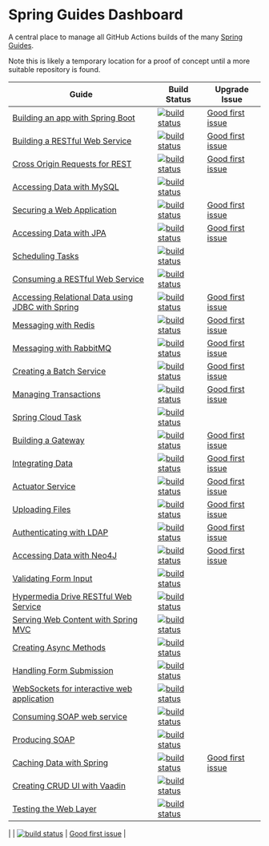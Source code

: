 # Spring Guides Dashboard

A central place to manage all GitHub Actions builds of the many [Spring Guides](https://github.com/spring-guides).

Note this is likely a temporary location for a proof of concept until a more suitable repository is found.

| Guide | Build Status | Upgrade Issue |
| -- | -- | -- |
| [Building an app with Spring Boot](https://github.com/spring-guides/gs-spring-boot) | [![build status](https://github.com/spring-guides/gs-spring-boot/actions/workflows/continuous-integration-build.yml/badge.svg)](https://github.com/spring-guides/gs-spring-boot/actions/workflows/continuous-integration-build.yml) | [Good first issue](https://github.com/spring-guides/gs-spring-boot/issues/166) |
| [Building a RESTful Web Service](https://github.com/spring-guides/gs-rest-service) | [![build status](https://github.com/spring-guides/gs-rest-service/actions/workflows/continuous-integration-build.yml/badge.svg)](https://github.com/spring-guides/gs-rest-service/actions/workflows/continuous-integration-build.yml) | [Good first issue](https://github.com/spring-guides/gs-rest-service/issues/149) |
| [Cross Origin Requests for REST](https://github.com/spring-guides/gs-rest-service-cors) | [![build status](https://github.com/spring-guides/gs-rest-service-cors/actions/workflows/continuous-integration-build.yml/badge.svg)](https://github.com/spring-guides/gs-rest-service-cors/actions/workflows/continuous-integration-build.yml) | [Good first issue](https://github.com/spring-guides/gs-rest-service-cors/issues/36) |
| [Accessing Data with MySQL](https://github.com/spring-guides/gs-accessing-data-mysql) | [![build status](https://github.com/spring-guides/gs-accessing-data-mysql/actions/workflows/continuous-integration-build.yml/badge.svg)](https://github.com/spring-guides/gs-accessing-data-mysql/actions/workflows/continuous-integration-build.yml) | |
| [Securing a Web Application](https://github.com/spring-guides/gs-securing-web) | [![build status](https://github.com/spring-guides/gs-securing-web/actions/workflows/continuous-integration-build.yml/badge.svg)](https://github.com/spring-guides/gs-securing-web/actions/workflows/continuous-integration-build.yml) | [Good first issue](https://github.com/spring-guides/gs-securing-web/issues/73) |
| [Accessing Data with JPA](https://github.com/spring-guides/gs-accessing-data-jpa) | [![build status](https://github.com/spring-guides/gs-accessing-data-jpa/actions/workflows/continuous-integration-build.yml/badge.svg)](https://github.com/spring-guides/gs-accessing-data-jpa/actions/workflows/continuous-integration-build.yml) | [Good first issue](https://github.com/spring-guides/gs-accessing-data-jpa/issues/64) |
| [Scheduling Tasks](https://github.com/spring-guides/gs-scheduling-tasks) | [![build status](https://github.com/spring-guides/gs-scheduling-tasks/actions/workflows/continuous-integration-build.yml/badge.svg)](https://github.com/spring-guides/gs-scheduling-tasks/actions/workflows/continuous-integration-build.yml) |  |
| [Consuming a RESTful Web Service](https://github.com/spring-guides/gs-consuming-rest) | [![build status](https://github.com/spring-guides/gs-consuming-rest/actions/workflows/continuous-integration-build.yml/badge.svg)](https://github.com/spring-guides/gs-consuming-rest/actions/workflows/continuous-integration-build.yml) |  |
| [Accessing Relational Data using JDBC with Spring](https://github.com/spring-guides/gs-relational-data-access) | [![build status](https://github.com/spring-guides/gs-relational-data-access/actions/workflows/continuous-integration-build.yml/badge.svg)](https://github.com/spring-guides/gs-relational-data-access/actions/workflows/continuous-integration-build.yml) | [Good first issue](https://github.com/spring-guides/gs-relational-data-access/issues/36) |
| [Messaging with Redis](https://github.com/spring-guides/gs-messaging-redis) | [![build status](https://github.com/spring-guides/gs-messaging-redis/actions/workflows/continuous-integration-build.yml/badge.svg)](https://github.com/spring-guides/gs-messaging-redis/actions/workflows/continuous-integration-build.yml) | [Good first issue](https://github.com/spring-guides/gs-messaging-redis/issues/25) |
| [Messaging with RabbitMQ](https://github.com/spring-guides/gs-messaging-rabbitmq) | [![build status](https://github.com/spring-guides/gs-messaging-rabbitmq/actions/workflows/continuous-integration-build.yml/badge.svg)](https://github.com/spring-guides/gs-messaging-rabbitmq/actions/workflows/continuous-integration-build.yml) | [Good first issue](https://github.com/spring-guides/gs-messaging-rabbitmq/issues/37) |
| [Creating a Batch Service](https://github.com/spring-guides/gs-batch-processing) | [![build status](https://github.com/spring-guides/gs-batch-processing/actions/workflows/continuous-integration-build.yml/badge.svg)](https://github.com/spring-guides/gs-batch-processing/actions/workflows/continuous-integration-build.yml) | [Good first issue](https://github.com/spring-guides/gs-batch-processing/issues/53) |
| [Managing Transactions](https://github.com/spring-guides/gs-managing-transactions) | [![build status](https://github.com/spring-guides/gs-managing-transactions/actions/workflows/continuous-integration-build.yml/badge.svg)](https://github.com/spring-guides/gs-managing-transactions/actions/workflows/continuous-integration-build.yml) | [Good first issue](https://github.com/spring-guides/gs-managing-transactions/issues/19) |
| [Spring Cloud Task](https://github.com/spring-guides/gs-spring-cloud-task) | [![build status](https://github.com/spring-guides/gs-spring-cloud-task/actions/workflows/continuous-integration-build.yml/badge.svg)](https://github.com/spring-guides/gs-spring-cloud-task/actions/workflows/continuous-integration-build.yml) |  |
| [Building a Gateway](https://github.com/spring-guides/gs-gateway) | [![build status](https://github.com/spring-guides/gs-gateway/actions/workflows/continuous-integration-build.yml/badge.svg)](https://github.com/spring-guides/gs-gateway/actions/workflows/continuous-integration-build.yml) | [Good first issue](https://github.com/spring-guides/gs-gateway/issues/21) |
| [Integrating Data](https://github.com/spring-guides/gs-integration) | [![build status](https://github.com/spring-guides/gs-integration/actions/workflows/continuous-integration-build.yml/badge.svg)](https://github.com/spring-guides/gs-integration/actions/workflows/continuous-integration-build.yml) | [Good first issue](https://github.com/spring-guides/gs-integration/issues/29) |
| [Actuator Service](https://github.com/spring-guides/gs-actuator-service) | [![build status](https://github.com/spring-guides/gs-actuator-service/actions/workflows/continuous-integration-build.yml/badge.svg)](https://github.com/spring-guides/gs-actuator-service/actions/workflows/continuous-integration-build.yml) | [Good first issue](https://github.com/spring-guides/gs-actuator-service/issues/33) |
| [Uploading Files](https://github.com/spring-guides/gs-uploading-files) | [![build status](https://github.com/spring-guides/gs-uploading-files/actions/workflows/continuous-integration-build.yml/badge.svg)](https://github.com/spring-guides/gs-uploading-files/actions/workflows/continuous-integration-build.yml) | [Good first issue](https://github.com/spring-guides/gs-uploading-files/issues/86) |
| [Authenticating with LDAP](https://github.com/spring-guides/gs-authenticating-ldap) | [![build status](https://github.com/spring-guides/gs-authenticating-ldap/actions/workflows/continuous-integration-build.yml/badge.svg)](https://github.com/spring-guides/gs-authenticating-ldap/actions/workflows/continuous-integration-build.yml) | [Good first issue](https://github.com/spring-guides/gs-authenticating-ldap/issues/47) |
| [Accessing Data with Neo4J](https://github.com/spring-guides/gs-accessing-data-neo4j) | [![build status](https://github.com/spring-guides/gs-accessing-data-neo4j/actions/workflows/continuous-integration-build.yml/badge.svg)](https://github.com/spring-guides/gs-accessing-data-neo4j/actions/workflows/continuous-integration-build.yml) | [Good first issue](https://github.com/spring-guides/gs-accessing-data-neo4j/issues/47) |
| [Validating Form Input](https://github.com/spring-guides/gs-validating-form-input) | [![build status](https://github.com/spring-guides/gs-validating-form-input/actions/workflows/continuous-integration-build.yml/badge.svg)](https://github.com/spring-guides/gs-validating-form-input/actions/workflows/continuous-integration-build.yml) | |
| [Hypermedia Drive RESTful Web Service](https://github.com/spring-guides/gs-rest-hateoas) | [![build status](https://github.com/spring-guides/gs-rest-hateoas/actions/workflows/continuous-integration-build.yml/badge.svg)](https://github.com/spring-guides/gs-rest-hateoas/actions/workflows/continuous-integration-build.yml) | |
| [Serving Web Content with Spring MVC](https://github.com/spring-guides/gs-serving-web-content) | [![build status](https://github.com/spring-guides/gs-serving-web-content/actions/workflows/continuous-integration-build.yml/badge.svg)](https://github.com/spring-guides/gs-serving-web-content/actions/workflows/continuous-integration-build.yml) | |
| [Creating Async Methods](https://github.com/spring-guides/gs-async-method) | [![build status](https://github.com/spring-guides/gs-async-method/actions/workflows/continuous-integration-build.yml/badge.svg)](https://github.com/spring-guides/gs-async-method/actions/workflows/continuous-integration-build.yml) | |
| [Handling Form Submission](https://github.com/spring-guides/gs-handling-form-submission) | [![build status](https://github.com/spring-guides/gs-handling-form-submission/actions/workflows/continuous-integration-build.yml/badge.svg)](https://github.com/spring-guides/gs-handling-form-submission/actions/workflows/continuous-integration-build.yml) | |
| [WebSockets for interactive web application](https://github.com/spring-guides/gs-messaging-stomp-websocket) | [![build status](https://github.com/spring-guides/gs-messaging-stomp-websocket/actions/workflows/continuous-integration-build.yml/badge.svg)](https://github.com/spring-guides/gs-messaging-stomp-websocket/actions/workflows/continuous-integration-build.yml) | |
| [Consuming SOAP web service](https://github.com/spring-guides/gs-consuming-web-service) | [![build status](https://github.com/spring-guides/gs-consuming-web-service/actions/workflows/continuous-integration-build.yml/badge.svg)](https://github.com/spring-guides/gs-consuming-web-service/actions/workflows/continuous-integration-build.yml) | |
| [Producing SOAP](https://github.com/spring-guides/gs-producing-web-service) | [![build status](https://github.com/spring-guides/gs-producing-web-service/actions/workflows/continuous-integration-build.yml/badge.svg)](https://github.com/spring-guides/gs-producing-web-service/actions/workflows/continuous-integration-build.yml) | |
| [Caching Data with Spring](https://github.com/spring-guides/gs-caching) | [![build status](https://github.com/spring-guides/gs-caching/actions/workflows/continuous-integration-build.yml/badge.svg)](https://github.com/spring-guides/gs-caching/actions/workflows/continuous-integration-build.yml) | [Good first issue]() | |
| [Creating CRUD UI with Vaadin](https://github.com/spring-guides/gs-crud-with-vaadin) | [![build status](https://github.com/spring-guides/gs-crud-with-vaadin/actions/workflows/continuous-integration-build.yml/badge.svg)](https://github.com/spring-guides/gs-crud-with-vaadin/actions/workflows/continuous-integration-build.yml) | |
| [Testing the Web Layer](https://github.com/spring-guides/gs-testing-web) | [![build status](https://github.com/spring-guides/gs-testing-web/actions/workflows/continuous-integration-build.yml/badge.svg)](https://github.com/spring-guides/gs-testing-web/actions/workflows/continuous-integration-build.yml) | |


| []() | [![build status](/actions/workflows/continuous-integration-build.yml/badge.svg)](/actions/workflows/continuous-integration-build.yml) | [Good first issue]() |

